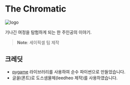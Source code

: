 # The Chromatic
![logo](https://i.imgur.com/P6GGWEVh.png)

기나긴 여정을 탐험하게 되는 한 주인공의 이야기.
 > **Note**: 세이픽셀 팀 제작

## 크레딧
- [pygame](https://github.com/pygame/pygame) 라이브러리를 사용하여 순수 파이썬으로 만들었습니다.
- 글꼴(폰트)로 도스샘물체(leedheo 제작)를 사용하였습니다.
